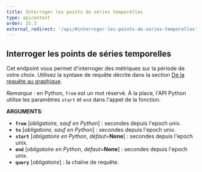 ```yaml
---
title: Interroger les points de séries temporelles
type: apicontent
order: 25.3
external_redirect: '/api/#interroger-les-points-de-series-temporelles'
---
```

## Interroger les points de séries temporelles
Cet endpoint vous permet d'interroger des métriques sur la période de votre choix. Utilisez la syntaxe de requête décrite dans la section [De la requête au graphique][1].

*Remarque :* en Python, `from` est un mot réservé. À la place, l'API Python utilise les paramètres `start` et `end` dans l'appel de la fonction.

**ARGUMENTS**:

* **`from`** [*obligatoire, sauf en Python*] :
  secondes depuis l'epoch unix.
* **`to`** [*obligatoire, sauf en Python*] :
  secondes depuis l'epoch unix.
* **`start`** [*obligatoire en Python*, *défaut*=**None**] :
  secondes depuis l'epoch unix.
* **`end`** [*obligatoire en Python*, *défaut*=**None**] :
  secondes depuis l'epoch unix.
* **`query`** [*obligatoire*] :
  la chaîne de requête.

[1]: /fr/graphing/functions